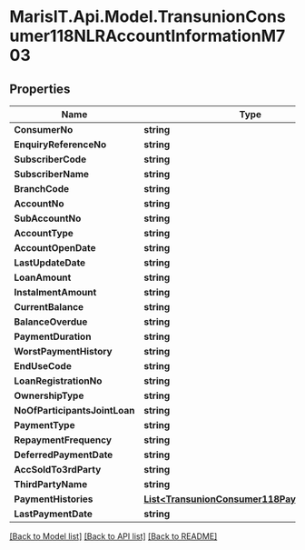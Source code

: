 
# MarisIT.Api.Model.TransunionConsumer118NLRAccountInformationM703

## Properties

Name | Type | Description | Notes
------------ | ------------- | ------------- | -------------
**ConsumerNo** | **string** |  | [optional] 
**EnquiryReferenceNo** | **string** |  | [optional] 
**SubscriberCode** | **string** |  | [optional] 
**SubscriberName** | **string** |  | [optional] 
**BranchCode** | **string** |  | [optional] 
**AccountNo** | **string** |  | [optional] 
**SubAccountNo** | **string** |  | [optional] 
**AccountType** | **string** |  | [optional] 
**AccountOpenDate** | **string** |  | [optional] 
**LastUpdateDate** | **string** |  | [optional] 
**LoanAmount** | **string** |  | [optional] 
**InstalmentAmount** | **string** |  | [optional] 
**CurrentBalance** | **string** |  | [optional] 
**BalanceOverdue** | **string** |  | [optional] 
**PaymentDuration** | **string** |  | [optional] 
**WorstPaymentHistory** | **string** |  | [optional] 
**EndUseCode** | **string** |  | [optional] 
**LoanRegistrationNo** | **string** |  | [optional] 
**OwnershipType** | **string** |  | [optional] 
**NoOfParticipantsJointLoan** | **string** |  | [optional] 
**PaymentType** | **string** |  | [optional] 
**RepaymentFrequency** | **string** |  | [optional] 
**DeferredPaymentDate** | **string** |  | [optional] 
**AccSoldTo3rdParty** | **string** |  | [optional] 
**ThirdPartyName** | **string** |  | [optional] 
**PaymentHistories** | [**List&lt;TransunionConsumer118PaymentHistory&gt;**](TransunionConsumer118PaymentHistory.md) |  | [optional] 
**LastPaymentDate** | **string** |  | [optional] 

[[Back to Model list]](../README.md#documentation-for-models)
[[Back to API list]](../README.md#documentation-for-api-endpoints)
[[Back to README]](../README.md)

